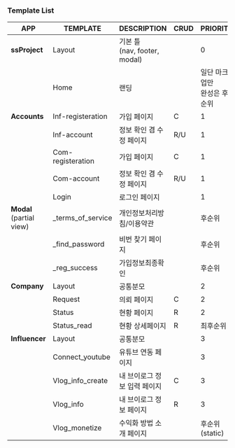 ### Template List

| APP                           | TEMPLATE          | DESCRIPTION                     | CRUD | PRIORITY             |
| ----------------------------- | ----------------- | ------------------------------- | ---- | -------------------- |
| **ssProject**                 | Layout            | 기본 틀 <br />(nav, footer, modal) |      | 0                    |
|                               | Home              | 랜딩                              |      | 일단 마크업만<br />완성은 후순위 |
| **Accounts**                  | Inf-registeration | 가입 페이지                          | C    | 1                    |
|                               | Inf-account       | 정보 확인 겸 수정 페이지                  | R/U  | 1                    |
|                               | Com-registeration | 가입 페이지                          | C    | 1                    |
|                               | Com-account       | 정보 확인 겸 수정 페이지                  | R/U  | 1                    |
|                               | Login             | 로그인 페이지                         |      | 1                    |
| **Modal**<br />(partial view) | _terms_of_service | 개인정보처리방침/이용약관                   |      | 후순위                  |
|                               | _find_password    | 비번 찾기 페이지                       |      | 후순위                  |
|                               | _reg_success      | 가입정보최종확인                        |      | 후순위                  |
| **Company**                   | Layout            | 공통분모                            |      | 2                    |
|                               | Request           | 의뢰 페이지                          | C    | 2                    |
|                               | Status            | 현황 페이지                          | R    | 2                    |
|                               | Status_read       | 현황 상세페이지                        | R    | 최후순위                 |
| **Influencer**                | Layout            | 공통분모                            |      | 3                    |
|                               | Connect_youtube   | 유튜브 연동 페이지                      |      | 3                    |
|                               | Vlog_info_create  | 내 브이로그 정보 입력 페이지                | C    | 3                    |
|                               | Vlog_info         | 내 브이로그 정보 페이지                   | R    | 3                    |
|                               | Vlog_monetize     | 수익화 방법 소개 페이지                   |      | 후순위(static)          |
